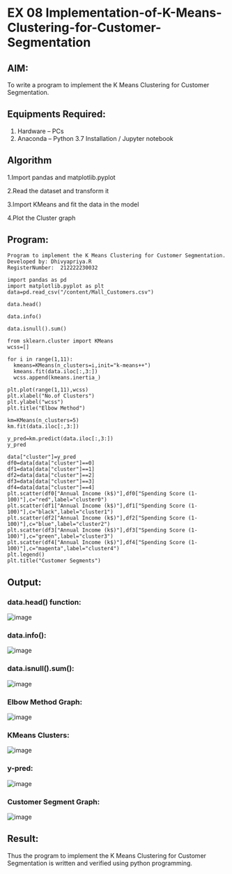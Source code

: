# EX 08 Implementation-of-K-Means-Clustering-for-Customer-Segmentation

## AIM:

To write a program to implement the K Means Clustering for Customer Segmentation.

## Equipments Required:

1. Hardware – PCs
2. Anaconda – Python 3.7 Installation / Jupyter notebook

## Algorithm

1.Import pandas and matplotlib.pyplot

2.Read the dataset and transform it

3.Import KMeans and fit the data in the model

4.Plot the Cluster graph

## Program:
```
Program to implement the K Means Clustering for Customer Segmentation.
Developed by: Dhivyapriya.R
RegisterNumber:  212222230032

```
```
import pandas as pd
import matplotlib.pyplot as plt
data=pd.read_csv("/content/Mall_Customers.csv")

data.head()

data.info()

data.isnull().sum()

from sklearn.cluster import KMeans
wcss=[]

for i in range(1,11):
  kmeans=KMeans(n_clusters=i,init="k-means++")
  kmeans.fit(data.iloc[:,3:])
  wcss.append(kmeans.inertia_)

plt.plot(range(1,11),wcss)
plt.xlabel("No.of Clusters")
plt.ylabel("wcss")
plt.title("Elbow Method")

km=KMeans(n_clusters=5)
km.fit(data.iloc[:,3:])

y_pred=km.predict(data.iloc[:,3:])
y_pred

data["cluster"]=y_pred
df0=data[data["cluster"]==0]
df1=data[data["cluster"]==1]
df2=data[data["cluster"]==2]
df3=data[data["cluster"]==3]
df4=data[data["cluster"]==4]
plt.scatter(df0["Annual Income (k$)"],df0["Spending Score (1-100)"],c="red",label="cluster0")
plt.scatter(df1["Annual Income (k$)"],df1["Spending Score (1-100)"],c="black",label="cluster1")
plt.scatter(df2["Annual Income (k$)"],df2["Spending Score (1-100)"],c="blue",label="cluster2")
plt.scatter(df3["Annual Income (k$)"],df3["Spending Score (1-100)"],c="green",label="cluster3")
plt.scatter(df4["Annual Income (k$)"],df4["Spending Score (1-100)"],c="magenta",label="cluster4")
plt.legend()
plt.title("Customer Segments")
```

## Output:

### data.head() function:

![image](https://github.com/dhivyapriyar/Implementation-of-K-Means-Clustering-for-Customer-Segmentation/assets/119477552/022ae6d2-85b7-4c44-92e2-c72d2d6ed450)

### data.info():

![image](https://github.com/dhivyapriyar/Implementation-of-K-Means-Clustering-for-Customer-Segmentation/assets/119477552/7aa31596-1206-42e4-84dd-4f65d5e11d66)

### data.isnull().sum():

![image](https://github.com/dhivyapriyar/Implementation-of-K-Means-Clustering-for-Customer-Segmentation/assets/119477552/acc959c7-1499-4d6c-b5b4-a393d8116a02)

### Elbow Method Graph:

![image](https://github.com/dhivyapriyar/Implementation-of-K-Means-Clustering-for-Customer-Segmentation/assets/119477552/0c9fd14c-6701-479b-9ff7-905c129d32f4)

### KMeans Clusters:

![image](https://github.com/dhivyapriyar/Implementation-of-K-Means-Clustering-for-Customer-Segmentation/assets/119477552/c6382403-4a9c-4d69-974e-4ac821dacbd7)

### y-pred:

![image](https://github.com/dhivyapriyar/Implementation-of-K-Means-Clustering-for-Customer-Segmentation/assets/119477552/ee8b6134-5831-4d7d-a3e5-075ef3d0518a)

### Customer Segment Graph:

![image](https://github.com/dhivyapriyar/Implementation-of-K-Means-Clustering-for-Customer-Segmentation/assets/119477552/9b126ca3-cb24-4fa5-a205-d3736b85b7bf)

## Result:

Thus the program to implement the K Means Clustering for Customer Segmentation is written and verified using python programming.
